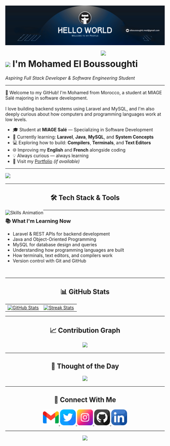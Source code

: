 <!-- Banner -->
![Mohamed's Banner](./banner.png)

<!-- Right-side decoration image -->
<div>
  <img align="right" width="40%" src="https://owlbertsio-resized.s3.amazonaws.com/Popper.psd.full.png">
</div>

<!-- Header -->
# <img src="https://emojis.slackmojis.com/emojis/images/1531849430/4246/blob-sunglasses.gif" width="30"/> I'm Mohamed El Boussoughti  
*Aspiring Full Stack Developer & Software Engineering Student*

---

<!-- Intro -->
<p align="left">
  👋 Welcome to my GitHub! I'm Mohamed from Morocco, a student at MIAGE Salé majoring in software development.<br><br>
  I love building backend systems using Laravel and MySQL, and I'm also deeply curious about how computers and programming languages work at low levels.
</p>

- 🎓 Student at **MIAGE Salé** — Specializing in Software Development  
- 🌱 Currently learning: **Laravel**, **Java**, **MySQL**, and **System Concepts**  
- 💻 Exploring how to build: **Compilers**, **Terminals**, and **Text Editors**  
- 🌐 Improving my **English** and **French** alongside coding  
- 💡 Always curious — always learning  
- 🔗 Visit my [Portfolio](https://elboussoughti.me) *(if available)*

---

<!-- Profile Views -->
<p align="left">
  <img src="https://komarev.com/ghpvc/?username=el-boussoughti&label=Profile%20views&color=0E7FC0&style=for-the-badge" />
</p>

---

<!-- Skills Animation -->
<h2 align="center">🛠 Tech Stack & Tools</h2>
<picture>
  <source media="(prefers-color-scheme: dark)" srcset="./Skills_Animation_Dark.gif">
  <source media="(prefers-color-scheme: light)" srcset="./Skills_Animation_White.gif">
  <img align="left" alt="Skills Animation" src="./Skills_Animation_White.gif">
</picture>

---

<!-- Learning -->
<h3 align="left">📚 What I'm Learning Now</h3>
<ul align="left">
  <li>Laravel & REST APIs for backend development</li>
  <li>Java and Object-Oriented Programming</li>
  <li>MySQL for database design and queries</li>
  <li>Understanding how programming languages are built</li>
  <li>How terminals, text editors, and compilers work</li>
  <li>Version control with Git and GitHub</li>
</ul>

<br clear="both" />

---

<!-- GitHub Stats -->
<h2 align="center">📊 GitHub Stats</h2>

<table width="100%">
  <tr>
    <td width="50%" align="center">
      <a href="https://github.com/el-boussoughti">
        <img src="https://github-readme-stats.vercel.app/api?username=el-boussoughti&show_icons=true&theme=tokyonight&hide_border=false" alt="GitHub Stats" />
      </a>
    </td>
    <td width="50%" align="center">
      <a href="https://github.com/el-boussoughti">
        <img src="https://streak-stats.demolab.com?user=el-boussoughti&theme=tokyonight&hide_border=false" alt="Streak Stats" />
      </a>
    </td>
  </tr>
</table>

---

<!-- Contributions -->
<h2 align="center">📈 Contribution Graph</h2>
<div align="center">
  <img src="https://github-readme-activity-graph.vercel.app/graph?username=el-boussoughti&theme=tokyo-night" />
</div>

---

<!-- Quote Card -->
<h2 align="center">🌟 Thought of the Day</h2>
<p align="center">
  <img src="https://readme-daily-quotes.vercel.app/api?author=Steve%20Jobs&quote=Stay%20hungry,%20stay%20foolish.&theme=dark" />
</p>

---

<!-- Contact -->
<h2 align="center">🤝 Connect With Me</h2>
<div align="center">

<a href="mailto:elboussoughti@gmail.com" target="_blank">
  <img src="./gmail.png" width="50" height="50" alt="Email" />
</a>

<a href="https://x.com/elboussoughti" target="_blank">
  <img src="./twitter.png" width="50" height="50" alt="Twitter" />
</a>

<a href="https://www.instagram.com/elboussoughti" target="_blank">
  <img src="./instagram.png" width="50" height="50" alt="Instagram" />
</a>

<a href="https://github.com/el-boussoughti" target="_blank">
  <img src="./github.png" width="50" height="50" alt="GitHub" />
</a>

<a href="https://www.linkedin.com/in/elboussoughti" target="_blank">
  <img src="./linkedin.png" width="50" height="50" alt="LinkedIn" />
</a>

</div>

---

<!-- Footer Wave -->
<p align="center">
  <img src="https://capsule-render.vercel.app/api?type=waving&color=gradient&height=65&section=footer"/>
</p>
